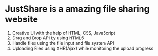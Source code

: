 # JustShare is a amazing file sharing website 
1) Creative UI with the help of HTML, CSS, JavaScript 
2) Drag and Drop API by using HTML5
3) Handle files using the file input and file system API
4) Uploading Files using XHR(Ajax) while monitoring the upload progress
